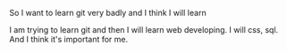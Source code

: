 
So I want to learn git very badly and I think I will learn 



I am trying to learn git and then I will learn web developing. I will css, sql. And I think it's important for me.
